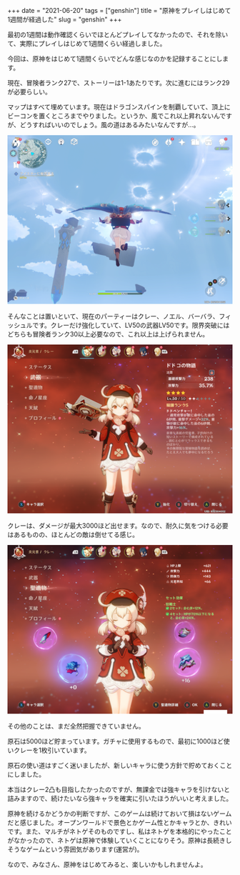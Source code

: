 +++
date = "2021-06-20"
tags = ["genshin"]
title = "原神をプレイしはじめて1週間が経過した"
slug = "genshin"
+++

最初の1週間は動作確認くらいでほとんどプレイしてなかったので、それを除いて、実際にプレイしはじめて1週間くらい経過しました。

今回は、原神をはじめて1週間くらいでどんな感じなのかを記録することにします。

現在、冒険者ランク27で、ストーリーは1-1あたりです。次に進むにはランク29が必要らしい。

マップはすべて埋めています。現在はドラゴンスパインを制覇していて、頂上にビーコンを置くところまでやりました。というか、風でこれ以上昇れないんですが、どうすればいいのでしょう。風の道はあるみたいなんですが...。

![](https://raw.githubusercontent.com/syui/img/master/other/genshin_20210620_0001.png)

そんなことは置いといて、現在のパーティーはクレー、ノエル、バーバラ、フィッシュルです。クレーだけ強化していて、LV50の武器LV50です。限界突破にはどちらも冒険者ランク30以上必要なので、これ以上は上げられません。

![](https://raw.githubusercontent.com/syui/img/master/other/genshin_20210620_0003.png)

クレーは、ダメージが最大3000ほど出せます。なので、耐久に気をつける必要はあるものの、ほとんどの敵は倒せてる感じ。

![](https://raw.githubusercontent.com/syui/img/master/other/genshin_20210620_0002.png)

その他のことは、まだ全然把握できていません。

原石は5000ほど貯まっています。ガチャに使用するもので、最初に1000ほど使いクレーを1枚引いています。

原石の使い道はすごく迷いましたが、新しいキャラに使う方針で貯めておくことにしました。

本当はクレー2凸も目指したかったのですが、無課金では強キャラを引けないと詰みますので、続けたいなら強キャラを確実に引いたほうがいいと考えました。

原神を続けるかどうかの判断ですが、このゲームは続けておいて損はないゲームだと感じました。オープンワールドで景色とかゲーム性とかキャラとか、きれいです。また、マルチがネトゲそのものですし、私はネトゲを本格的にやったことがなかったので、ネトゲは原神で体験していくことになりそう。原神は長続きしそうなゲームという雰囲気があります(運営が)。

なので、みなさん、原神をはじめてみると、楽しいかもしれませんよ。

